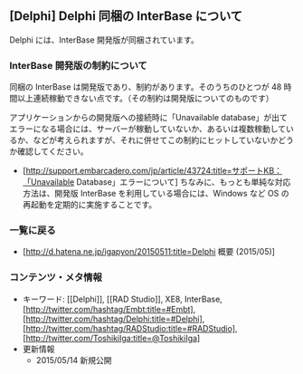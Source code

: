 ## [Delphi] Delphi 同梱の InterBase について

Delphi には、InterBase 開発版が同梱されています。


### InterBase 開発版の制約について

同梱の InterBase は開発版であり、制約があります。そのうちのひとつが 48 時間以上連続稼動できない点です。（その制約は開発版についてのものです）

アプリケーションからの開発版への接続時に「Unavailable database」が出てエラーになる場合には、サーバーが稼動していないか、あるいは複数稼動しているか、などが考えられますが、それに併せてこの制約にヒットしていないかどうか確認してください。
* [http://support.embarcadero.com/jp/article/43724:title=サポートKB：「Unavailable Database」エラーについて]
ちなみに、もっとも単純な対応方法は、開発版 InterBase を利用している場合には、Windows など OS の再起動を定期的に実施することです。


### 一覧に戻る

* [http://d.hatena.ne.jp/igapyon/20150511:title=Delphi 概要 (2015/05)]


### コンテンツ・メタ情報

* キーワード: [[Delphi]], [[RAD Studio]], XE8, InterBase, [http://twitter.com/hashtag/Embt:title=#Embt], [http://twitter.com/hashtag/Delphi:title=#Delphi], [http://twitter.com/hashtag/RADStudio:title=#RADStudio], [http://twitter.com/ToshikiIga:title=@ToshikiIga]
* 更新情報
  * 2015/05/14 新規公開

